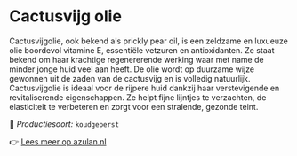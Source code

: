 # Cactusvijg olie

Cactusvijgolie, ook bekend als prickly pear oil, is een zeldzame en luxueuze olie boordevol vitamine E, essentiële vetzuren en antioxidanten. Ze staat bekend om haar krachtige regenererende werking waar met name de minder jonge huid veel aan heeft. De olie wordt op duurzame wijze gewonnen uit de zaden van de cactusvijg en is volledig natuurlijk. Cactusvijgolie is ideaal voor de rijpere huid dankzij haar verstevigende en revitaliserende eigenschappen. Ze helpt fijne lijntjes te verzachten, de elasticiteit te verbeteren en zorgt voor een stralende, gezonde teint.

🔧 *Productiesoort:* `koudgeperst`

👉 [Lees meer op azulan.nl](https://azulan.nl/atlas/cactusvijg-olie)